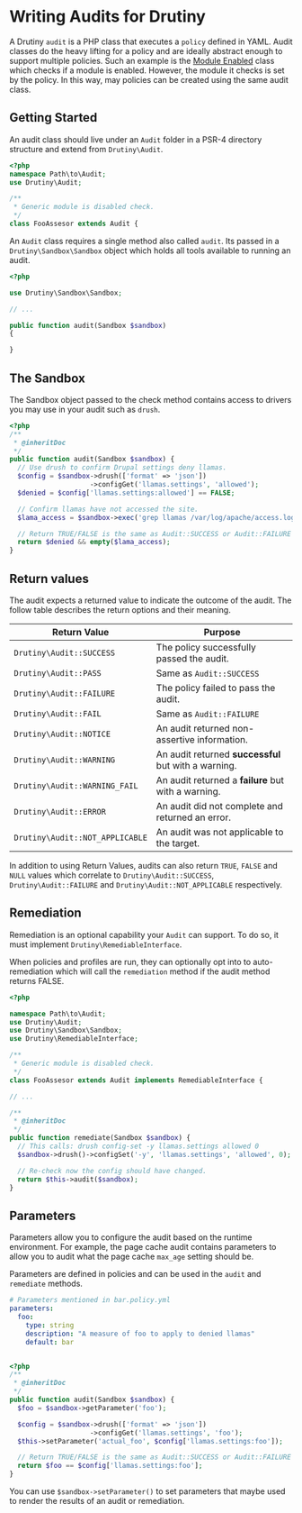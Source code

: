 # Writing Audits for Drutiny

A Drutiny `audit` is a PHP class that executes a `policy` defined in YAML.
Audit classes do the heavy lifting for a policy and are ideally abstract enough
to support multiple policies. Such an example is the [Module Enabled](https://github.com/drutiny/drutiny/blob/2.x/src/Audit/Drupal/ModuleEnabled.php)
class which checks if a module is enabled. However, the module it checks is set
by the policy. In this way, may policies can be created using the same audit
class.

## Getting Started
An audit class should live under an `Audit` folder in a PSR-4 directory structure
and extend from `Drutiny\Audit`.

```php
<?php
namespace Path\to\Audit;
use Drutiny\Audit;

/**
 * Generic module is disabled check.
 */
class FooAssesor extends Audit {

```

An `Audit` class requires a single method also called `audit`. Its passed in a `Drutiny\Sandbox\Sandbox` object which holds all tools available to running an audit.

```php
<?php

use Drutiny\Sandbox\Sandbox;

// ...

public function audit(Sandbox $sandbox)
{

}
```

## The Sandbox
The Sandbox object passed to the check method contains access to drivers you may use in your audit such as `drush`.

```php
<?php
/**
 * @inheritDoc
 */
public function audit(Sandbox $sandbox) {
  // Use drush to confirm Drupal settings deny llamas.
  $config = $sandbox->drush(['format' => 'json'])
                    ->configGet('llamas.settings', 'allowed');
  $denied = $config['llamas.settings:allowed'] == FALSE;

  // Confirm llamas have not accessed the site.
  $lama_access = $sandbox->exec('grep llamas /var/log/apache/access.log | grep -v 403');

  // Return TRUE/FALSE is the same as Audit::SUCCESS or Audit::FAILURE
  return $denied && empty($lama_access);
}
```

## Return values
The audit expects a returned value to indicate the outcome of the audit. The follow table describes the return options and their meaning.

Return Value                    | Purpose
------------------------------- | ----------------------------------------------------
`Drutiny\Audit::SUCCESS`        | The policy successfully passed the audit.
`Drutiny\Audit::PASS`           | Same as `Audit::SUCCESS`
`Drutiny\Audit::FAILURE`        | The policy failed to pass the audit.
`Drutiny\Audit::FAIL`           | Same as `Audit::FAILURE`
`Drutiny\Audit::NOTICE`         | An audit returned non-assertive information.
`Drutiny\Audit::WARNING`        | An audit returned **successful** but with a warning.
`Drutiny\Audit::WARNING_FAIL`   | An audit returned a **failure** but with a warning.
`Drutiny\Audit::ERROR`          | An audit did not complete and returned an error.
`Drutiny\Audit::NOT_APPLICABLE` | An audit was not applicable to the target.

In addition to using Return Values, audits can also return `TRUE`, `FALSE` and
`NULL` values which correlate to `Drutiny\Audit::SUCCESS`, `Drutiny\Audit::FAILURE`
and `Drutiny\Audit::NOT_APPLICABLE` respectively.

## Remediation
Remediation is an optional capability your `Audit` can support.
To do so, it must implement `Drutiny\RemediableInterface`.

When policies and profiles are run, they can optionally opt into to auto-remediation which will call the `remediation` method if the audit method returns FALSE.

```php
<?php

namespace Path\to\Audit;
use Drutiny\Audit;
use Drutiny\Sandbox\Sandbox;
use Drutiny\RemediableInterface;

/**
 * Generic module is disabled check.
 */
class FooAssesor extends Audit implements RemediableInterface {

// ...

/**
 * @inheritDoc
 */
public function remediate(Sandbox $sandbox) {
  // This calls: drush config-set -y llamas.settings allowed 0
  $sandbox->drush()->configSet('-y', 'llamas.settings', 'allowed', 0);

  // Re-check now the config should have changed.
  return $this->audit($sandbox);
}
```

## Parameters
Parameters allow you to configure the audit based on the runtime environment.
For example, the page cache audit contains parameters to allow you to audit what the page cache `max_age` setting should be.

Parameters are defined in policies and can be used in the `audit` and `remediate` methods.

```yaml
# Parameters mentioned in bar.policy.yml
parameters:
  foo:
    type: string
    description: "A measure of foo to apply to denied llamas"
    default: bar
```

```php

<?php
/**
 * @inheritDoc
 */
public function audit(Sandbox $sandbox) {
  $foo = $sandbox->getParameter('foo');

  $config = $sandbox->drush(['format' => 'json'])
                    ->configGet('llamas.settings', 'foo');
  $this->setParameter('actual_foo', $config['llamas.settings:foo']);

  // Return TRUE/FALSE is the same as Audit::SUCCESS or Audit::FAILURE
  return $foo == $config['llamas.settings:foo'];
}
```

You can use `$sandbox->setParameter()` to set parameters that maybe used to render the results of an audit or remediation.
